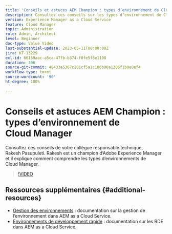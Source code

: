```yaml
---
title: 'Conseils et astuces AEM Champion : types d’environnement de Cloud Manager'
description: Consultez ces conseils sur les types d’environnement de Cloud Manager de Rakesh Pasupuleti, champion et expert d’AEM.
version: Experience Manager as a Cloud Service
feature: Cloud Manager
topic: Administration
role: Admin, Architect
level: Beginner
doc-type: Value Video
last-substantial-update: 2023-05-11T00:00:00Z
jira: KT-13229
exl-id: 66159aac-a5ca-47fb-b374-f0fe5f8e1198
duration: 306
source-git-commit: 48433a5367c281cf5a1c106b08a1306f1b0e8ef4
workflow-type: tm+mt
source-wordcount: '90'
ht-degree: 100%

---
```


# Conseils et astuces AEM Champion : types d’environnement de Cloud Manager

Consultez ces conseils de votre collègue responsable technique, Rakesh Pasupuleti. Rakesh est un champion d’Adobe Experience Manager et il explique comment comprendre les types d’environnements de Cloud Manager.

>[!VIDEO](https://video.tv.adobe.com/v/3419297?quality=12&learn=on)

## Ressources supplémentaires {#additional-resources}

* [Gestion des environnements](https://experienceleague.adobe.com/docs/experience-manager-cloud-service/content/implementing/using-cloud-manager/manage-environments.html?lang=fr) : documentation sur la gestion de l’environnement dans AEM as a Cloud Service.
* [Environnements de développement rapide](https://experienceleague.adobe.com/docs/experience-manager-cloud-service/content/implementing/developing/rapid-development-environments.html?lang=fr) : documentation sur les RDE dans AEM as a Cloud Service.
